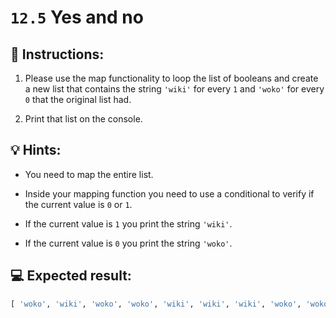 # `12.5` Yes and no

## 📝 Instructions:

1. Please use the map functionality to loop the list of booleans and create a new list that contains the string `'wiki'` for every `1` and `'woko'` for every `0` that the original list had.

2. Print that list on the console.

## 💡 Hints:

+ You need to map the entire list.

+ Inside your mapping function you need to use a conditional to verify if the current value is `0` or `1`.

+ If the current value is `1` you print the string `'wiki'`.

+ If the current value is `0` you print the string `'woko'`.

## 💻 Expected result:

```py
[ 'woko', 'wiki', 'woko', 'woko', 'wiki', 'wiki', 'wiki', 'woko', 'woko', 'wiki', 'woko', 'wiki', 'wiki', 'woko', 'woko', 'woko', 'woko', 'woko', 'woko', 'woko', 'woko', 'wiki', 'woko', 'woko', 'woko', 'woko', 'wiki' ]
```
